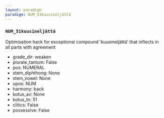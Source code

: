 ```yaml
---
layout: paradigm
paradigm: NUM_51kuusineljättä
---
```

### ` NUM_51kuusineljättä `

Optimisation hack for exceptional compound ’kuusineljättä’ that inflects in all parts with agreement
* grade_dir: weaken
* plurale_tantum: False
* pos: NUMERAL
* stem_diphthong: None
* stem_vowel: None
* upos: NUM
* harmony: back
* kotus_av: None
* kotus_tn: 51
* clitics: False
* possessive: False
